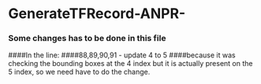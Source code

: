 # GenerateTFRecord-ANPR-
### Some changes has to be done in this file
####In the line:
####88,89,90,91 - update 4 to 5 
####because it was checking the bounding boxes at the 4 index but it is actually present on the 5 index, so we need have to do the change.
